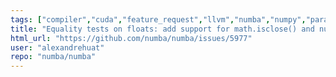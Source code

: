 ```yaml
---
tags: ["compiler","cuda","feature_request","llvm","numba","numpy","parallel","python"]
title: "Equality tests on floats: add support for math.isclose() and numpy.isclose()"
html_url: "https://github.com/numba/numba/issues/5977"
user: "alexandrehuat"
repo: "numba/numba"
---
```


